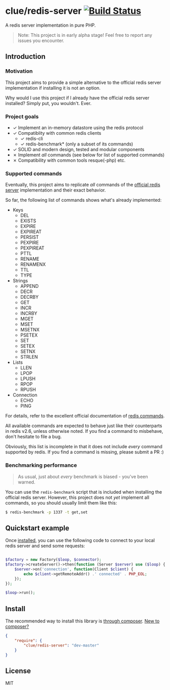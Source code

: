 # clue/redis-server [![Build Status](https://travis-ci.org/clue/redis-server.png?branch=master)](https://travis-ci.org/clue/redis-server)

A redis server implementation in pure PHP.

> Note: This project is in early alpha stage! Feel free to report any issues you encounter.

## Introduction


### Motivation

This project aims to provide a simple alternative to the official redis server
implementation if installing it is not an option.

Why would I use this project if I already have the official redis server
installed? Simply put, you wouldn't. Ever.

### Project goals

* ✓ Implement an in-memory datastore using the redis protocol
* ✓ Compatiblity with common redis clients
  * ✓ redis-cli
  * ✓ redis-benchmark* (only a subset of its commands)
* ✓ SOLID and modern design, tested and modular components
* ✗ Implement *all* commands (see below for list of supported commands)
* ✗ Compatibility with common tools resque(-php) etc.

### Supported commands

Eventually, this project aims to replicate *all* commands of
the [official redis server](http://redis.io/) implementation and their exact
behavior.

So far, the following list of commands shows what's already implemented:

* Keys
  * DEL
  * EXISTS
  * EXPIRE
  * EXPIREAT
  * PERSIST
  * PEXPIRE
  * PEXPIREAT
  * PTTL
  * RENAME
  * RENAMENX
  * TTL
  * TYPE
* Strings
  * APPEND
  * DECR
  * DECRBY
  * GET
  * INCR
  * INCRBY
  * MGET
  * MSET
  * MSETNX
  * PSETEX
  * SET
  * SETEX
  * SETNX
  * STRLEN
* Lists
  * LLEN
  * LPOP
  * LPUSH
  * RPOP
  * RPUSH
* Connection
  * ECHO
  * PING
  
For details, refer to the excellent official documentation of
[redis commands](http://redis.io/commands).

All available commands are expected to behave just like their counterparts in
redis v2.6, unless otherwise noted. If you find a command to misbehave, don't
hesitate to file a bug.

Obviously, this list is incomplete in that it does not include *every* command
supported by redis. If you find a command is missing, please submit a PR :)

### Benchmarking performance

> As usual, just about *every* benchmark is biased - you've been warned.

You can use the `redis-benchmark` script that is included when installing the
official redis server. However, this project does not *yet* implement all
commands, so you should usually limit them like this:

```bash
$ redis-benchmark -p 1337 -t get,set
```

## Quickstart example

Once [installed](#install), you can use the following code to connect to your
local redis server and send some requests:

```php

$factory = new Factory($loop, $connector);
$factory->createServer()->then(function (Server $server) use ($loop) {
    $server->on('connection', function(Client $client) {
        echo $client->getRemoteAddr() .' connected' . PHP_EOL;    
    });
});

$loop->run();
```

## Install

The recommended way to install this library is [through composer](http://getcomposer.org). [New to composer?](http://getcomposer.org/doc/00-intro.md)

```JSON
{
    "require": {
        "clue/redis-server": "dev-master"
    }
}
```

## License

MIT

